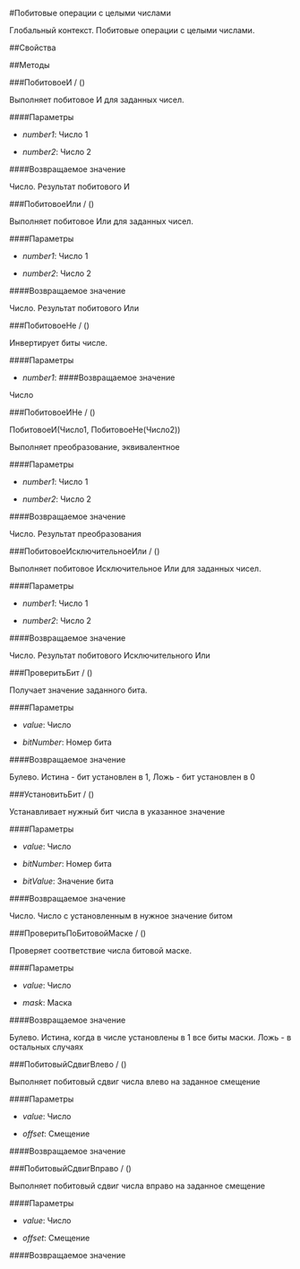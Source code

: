 
#Побитовые операции с целыми числами
    
    
Глобальный контекст. Побитовые операции с целыми числами.


  
  
##Свойства
    
##Методы
    
###ПобитовоеИ / ()
    
    
    
Выполняет побитовое И для заданных чисел.


  
  
####Параметры

* *number1*: Число 1

* *number2*: Число 2

####Возвращаемое значение

Число. Результат побитового И

  
###ПобитовоеИли / ()
    
    
    
Выполняет побитовое Или для заданных чисел.


  
  
####Параметры

* *number1*: Число 1

* *number2*: Число 2

####Возвращаемое значение

Число. Результат побитового Или

  
###ПобитовоеНе / ()
    
    
    
Инвертирует биты числе.


  
  
####Параметры

* *number1*: 
####Возвращаемое значение

Число

  
###ПобитовоеИНе / ()
    
    
    
ПобитовоеИ(Число1, ПобитовоеНе(Число2))

  
Выполняет преобразование, эквивалентное

  
  
####Параметры

* *number1*: Число 1

* *number2*: Число 2

####Возвращаемое значение

Число. Результат преобразования

  
###ПобитовоеИсключительноеИли / ()
    
    
    
Выполняет побитовое Исключительное Или для заданных чисел.


  
  
####Параметры

* *number1*: Число 1

* *number2*: Число 2

####Возвращаемое значение

Число. Результат побитового Исключительного Или

  
###ПроверитьБит / ()
    
    
    
Получает значение заданного бита.


  
  
####Параметры

* *value*: Число

* *bitNumber*: Номер бита

####Возвращаемое значение

Булево. Истина - бит установлен в 1, Ложь - бит установлен в 0

  
###УстановитьБит / ()
    
    
    
Устанавливает нужный бит числа в указанное значение


  
  
####Параметры

* *value*: Число

* *bitNumber*: Номер бита

* *bitValue*: Значение бита

####Возвращаемое значение

Число. Число с установленным в нужное значение битом

  
###ПроверитьПоБитовойМаске / ()
    
    
    
Проверяет соответствие числа битовой маске.


  
  
####Параметры

* *value*: Число

* *mask*: Маска

####Возвращаемое значение

Булево. Истина, когда в числе установлены в 1 все биты маски.
Ложь - в остальных случаях

  
###ПобитовыйСдвигВлево / ()
    
    
    
Выполняет побитовый сдвиг числа влево на заданное смещение


  
  
####Параметры

* *value*: Число

* *offset*: Смещение

####Возвращаемое значение

###ПобитовыйСдвигВправо / ()
    
    
    
Выполняет побитовый сдвиг числа вправо на заданное смещение


  
  
####Параметры

* *value*: Число

* *offset*: Смещение

####Возвращаемое значение
